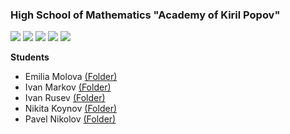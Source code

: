 ### High School of Mathematics "Academy of Kiril Popov"

![](https://img.shields.io/github/last-commit/OMG03/Code)  ![](https://img.shields.io/github/contributors/OMG03/Code)  ![](https://img.shields.io/github/stars/OMG03/Code)  ![](https://img.shields.io/github/issues/OMG03/Code)  ![](https://img.shields.io/github/downloads/OMG03/Code/total)


**Students**
 - Emilia Molova [(Folder)](https://github.com/OMG03/Code/tree/master/EmiliqMolova "(Folder)")
 - Ivan Markov [(Folder)](http://https://github.com/OMG03/Code/tree/master/IvanMarkov "(Folder)")
 - Ivan Rusev [(Folder)](http://https://github.com/OMG03/Code/tree/master/IvanRusev "(Folder)")
 - Nikita Koynov [(Folder)](http://https://github.com/OMG03/Code/tree/master/NikitaKoynov "(Folder)")
 - Pavel Nikolov [(Folder)](http://https://github.com/OMG03/Code/tree/master/PavelNikolov "(Folder)")
